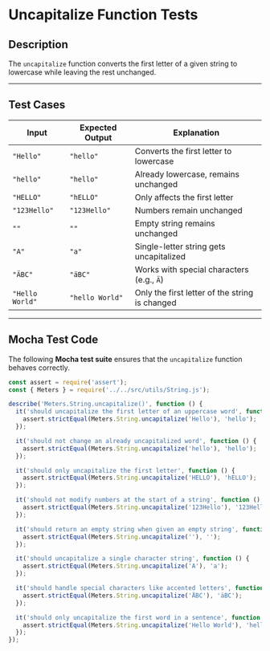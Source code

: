 # Uncapitalize Function Tests

## **Description**

The `uncapitalize` function converts the first letter of a given string to lowercase while leaving the rest unchanged.

---

## **Test Cases**

| **Input**       | **Expected Output** | **Explanation**                                |
|-----------------|---------------------|------------------------------------------------|
| `"Hello"`       | `"hello"`           | Converts the first letter to lowercase         |
| `"hello"`       | `"hello"`           | Already lowercase, remains unchanged           |
| `"HELLO"`       | `"hELLO"`           | Only affects the first letter                  |
| `"123Hello"`    | `"123Hello"`        | Numbers remain unchanged                       |
| `""`            | `""`                | Empty string remains unchanged                 |
| `"A"`           | `"a"`               | Single-letter string gets uncapitalized        |
| `"ÄBC"`         | `"äBC"`             | Works with special characters (e.g., `Ä`)      |
| `"Hello World"` | `"hello World"`     | Only the first letter of the string is changed |

---

## **Mocha Test Code**

The following **Mocha test suite** ensures that the `uncapitalize` function behaves correctly.

```javascript
const assert = require('assert');
const { Meters } = require('../../src/utils/String.js');

describe('Meters.String.uncapitalize()', function () {
  it('should uncapitalize the first letter of an uppercase word', function () {
    assert.strictEqual(Meters.String.uncapitalize('Hello'), 'hello');
  });

  it('should not change an already uncapitalized word', function () {
    assert.strictEqual(Meters.String.uncapitalize('hello'), 'hello');
  });

  it('should only uncapitalize the first letter', function () {
    assert.strictEqual(Meters.String.uncapitalize('HELLO'), 'hELLO');
  });

  it('should not modify numbers at the start of a string', function () {
    assert.strictEqual(Meters.String.uncapitalize('123Hello'), '123Hello');
  });

  it('should return an empty string when given an empty string', function () {
    assert.strictEqual(Meters.String.uncapitalize(''), '');
  });

  it('should uncapitalize a single character string', function () {
    assert.strictEqual(Meters.String.uncapitalize('A'), 'a');
  });

  it('should handle special characters like accented letters', function () {
    assert.strictEqual(Meters.String.uncapitalize('ÄBC'), 'äBC');
  });

  it('should only uncapitalize the first word in a sentence', function () {
    assert.strictEqual(Meters.String.uncapitalize('Hello World'), 'hello World');
  });
});